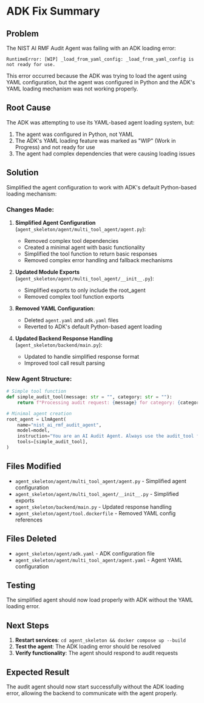 # ADK Fix Summary

## Problem

The NIST AI RMF Audit Agent was failing with an ADK loading error:

```
RuntimeError: [WIP] _load_from_yaml_config: _load_from_yaml_config is not ready for use.
```

This error occurred because the ADK was trying to load the agent using YAML configuration, but the agent was configured in Python and the ADK's YAML loading mechanism was not working properly.

## Root Cause

The ADK was attempting to use its YAML-based agent loading system, but:

1. The agent was configured in Python, not YAML
2. The ADK's YAML loading feature was marked as "WIP" (Work in Progress) and not ready for use
3. The agent had complex dependencies that were causing loading issues

## Solution

Simplified the agent configuration to work with ADK's default Python-based loading mechanism:

### Changes Made:

1. **Simplified Agent Configuration** (`agent_skeleton/agent/multi_tool_agent/agent.py`):

   - Removed complex tool dependencies
   - Created a minimal agent with basic functionality
   - Simplified the tool function to return basic responses
   - Removed complex error handling and fallback mechanisms

2. **Updated Module Exports** (`agent_skeleton/agent/multi_tool_agent/__init__.py`):

   - Simplified exports to only include the root_agent
   - Removed complex tool function exports

3. **Removed YAML Configuration**:

   - Deleted `agent.yaml` and `adk.yaml` files
   - Reverted to ADK's default Python-based agent loading

4. **Updated Backend Response Handling** (`agent_skeleton/backend/main.py`):
   - Updated to handle simplified response format
   - Improved tool call result parsing

### New Agent Structure:

```python
# Simple tool function
def simple_audit_tool(message: str = "", category: str = ""):
    return f"Processing audit request: {message} for category: {category}"

# Minimal agent creation
root_agent = LlmAgent(
    name="nist_ai_rmf_audit_agent",
    model=model,
    instruction="You are an AI Audit Agent. Always use the audit_tool function.",
    tools=[simple_audit_tool],
)
```

## Files Modified

- `agent_skeleton/agent/multi_tool_agent/agent.py` - Simplified agent configuration
- `agent_skeleton/agent/multi_tool_agent/__init__.py` - Simplified exports
- `agent_skeleton/backend/main.py` - Updated response handling
- `agent_skeleton/agent/tool.dockerfile` - Removed YAML config references

## Files Deleted

- `agent_skeleton/agent/adk.yaml` - ADK configuration file
- `agent_skeleton/agent/multi_tool_agent/agent.yaml` - Agent YAML configuration

## Testing

The simplified agent should now load properly with ADK without the YAML loading error.

## Next Steps

1. **Restart services**: `cd agent_skeleton && docker compose up --build`
2. **Test the agent**: The ADK loading error should be resolved
3. **Verify functionality**: The agent should respond to audit requests

## Expected Result

The audit agent should now start successfully without the ADK loading error, allowing the backend to communicate with the agent properly.
